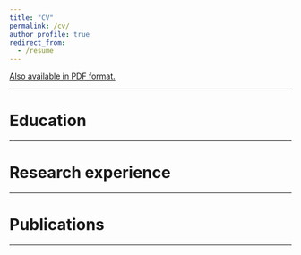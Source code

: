 ```yaml
---
title: "CV"
permalink: /cv/
author_profile: true
redirect_from:
  - /resume
---
```


[Also available in PDF format.](images/CV_AdrianPardo.pdf)

***

# Education

***

# Research experience

***

# Publications

***
